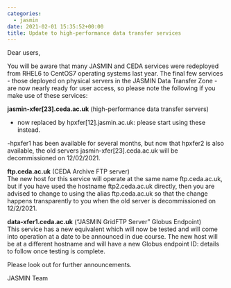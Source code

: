 ```yaml
---
categories:
  - jasmin
date: 2021-02-01 15:35:52+00:00
title: Update to high-performance data transfer services
---
```



Dear users,

You will be aware that many JASMIN and CEDA services were redeployed from RHEL6 to CentOS7 operating systems last year. The final few services - those deployed on physical servers in the JASMIN Data Transfer Zone - are now nearly ready for user access, so please note the following if you make use of these services:

**jasmin-xfer[23].ceda.ac.uk** (high-performance data transfer servers)  

- now replaced by hpxfer[12].jasmin.ac.uk: please start using these instead.

-hpxfer1 has been available for several months, but now that hpxfer2 is also available, the old servers jasmin-xfer[23].ceda.ac.uk will be decommissioned on 12/02/2021.  
  
**ftp.ceda.ac.uk** (CEDA Archive FTP server)  
The new host for this service will operate at the same name ftp.ceda.ac.uk, but if you have used the hostname ftp2.ceda.ac.uk directly, then you are advised to change to using the alias ftp.ceda.ac.uk so that the change happens transparently to you when the old server is decommissioned on 12/2/2021.

**data-xfer1.ceda.ac.uk** (“JASMIN GridFTP Server” Globus Endpoint)  
This service has a new equivalent which will now be tested and will come into operation at a date to be announced in due course. The new host will be at a different hostname and will have a new Globus endpoint ID: details to follow once testing is complete.  
  
Please look out for further announcements.

JASMIN Team
